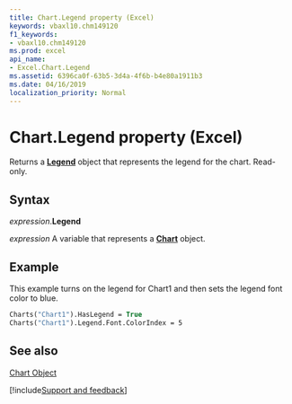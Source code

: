 ```yaml
---
title: Chart.Legend property (Excel)
keywords: vbaxl10.chm149120
f1_keywords:
- vbaxl10.chm149120
ms.prod: excel
api_name:
- Excel.Chart.Legend
ms.assetid: 6396ca0f-63b5-3d4a-4f6b-b4e80a1911b3
ms.date: 04/16/2019
localization_priority: Normal
---
```



# Chart.Legend property (Excel)

Returns a  **[Legend](Excel.Legend(object).md)** object that represents the legend for the chart. Read-only.


## Syntax

_expression_.**Legend**

_expression_ A variable that represents a **[Chart](Excel.Chart(object).md)** object.


## Example

This example turns on the legend for Chart1 and then sets the legend font color to blue.


```vb
Charts("Chart1").HasLegend = True 
Charts("Chart1").Legend.Font.ColorIndex = 5
```


## See also


[Chart Object](Excel.Chart(object).md)

[!include[Support and feedback](~/includes/feedback-boilerplate.md)]
